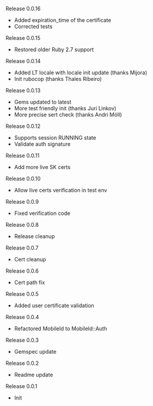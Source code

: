 Release 0.0.16
* Added expiration_time of the certificate
* Corrected tests

Release 0.0.15
* Restored older Ruby 2.7 support

Release 0.0.14
* Added LT locale with locale init update (thanks Mijora)
* Init rubocop (thanks Thales Ribeiro)

Release 0.0.13
* Gems updated to latest
* More test friendly init (thanks Juri Linkov)
* More precise sert check (thanks Andri Möll)

Release 0.0.12
* Supports session RUNNING state
* Validate auth signature

Release 0.0.11
* Add more live SK certs

Release 0.0.10
* Allow live certs verification in test env

Release 0.0.9
* Fixed verification code

Release 0.0.8
* Release cleanup

Release 0.0.7
* Cert cleanup

Release 0.0.6
* Cert path fix

Release 0.0.5
* Added user certificate validation 

Release 0.0.4
* Refactored MobileId to MobileId::Auth

Release 0.0.3
* Gemspec update

Release 0.0.2
* Readme update

Release 0.0.1
* Init

